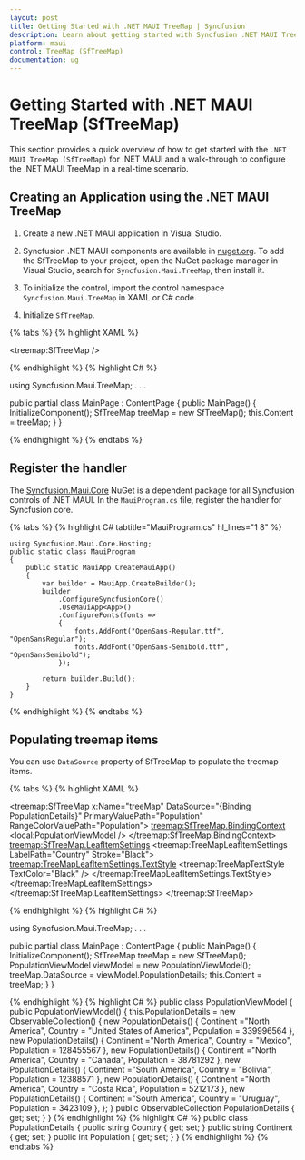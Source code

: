 ```yaml
---
layout: post
title: Getting Started with .NET MAUI TreeMap | Syncfusion
description: Learn about getting started with Syncfusion .NET MAUI TreeMap (SfTreeMap) in mobile and desktop applications from a single shared codebase.
platform: maui
control: TreeMap (SfTreeMap)
documentation: ug
---
```


# Getting Started with .NET MAUI TreeMap (SfTreeMap)

This section provides a quick overview of how to get started with the `.NET MAUI TreeMap (SfTreeMap)` for .NET MAUI and a walk-through to configure the .NET MAUI TreeMap in a real-time scenario.

## Creating an Application using the .NET MAUI TreeMap

1. Create a new .NET MAUI application in Visual Studio.

2. Syncfusion .NET MAUI components are available in [nuget.org](https://www.nuget.org/). To add the SfTreeMap to your project, open the NuGet package manager in Visual Studio, search for `Syncfusion.Maui.TreeMap`, then install it.

3. To initialize the control, import the control namespace `Syncfusion.Maui.TreeMap` in XAML or C# code.

4. Initialize `SfTreeMap`.


{% tabs %}
{% highlight XAML %}

<ContentPage
        xmlns:treemap="clr-namespace:Syncfusion.Maui.TreeMap;assembly=Syncfusion.Maui.TreeMap">
        <treemap:SfTreeMap />
</ContentPage>

{% endhighlight %}
{% highlight C# %}

using Syncfusion.Maui.TreeMap;
. . .

public partial class MainPage : ContentPage
{
    public MainPage()
    {
        InitializeComponent();
        SfTreeMap treeMap = new SfTreeMap();
        this.Content = treeMap;
    }
}

{% endhighlight %}
{% endtabs %}

## Register the handler

The [Syncfusion.Maui.Core](https://help.syncfusion.com/cr/maui/Syncfusion.Maui.Core.html) NuGet is a dependent package for all Syncfusion controls of .NET MAUI. In the `MauiProgram.cs` file, register the handler for Syncfusion core.

{% tabs %}
{% highlight C# tabtitle="MauiProgram.cs" hl_lines="1 8" %}

    
    using Syncfusion.Maui.Core.Hosting;
    public static class MauiProgram
    {
	    public static MauiApp CreateMauiApp()
	    {
	        var builder = MauiApp.CreateBuilder();
		    builder
			    .ConfigureSyncfusionCore()
			    .UseMauiApp<App>()
			    .ConfigureFonts(fonts =>
			    {
				    fonts.AddFont("OpenSans-Regular.ttf", "OpenSansRegular");
				    fonts.AddFont("OpenSans-Semibold.ttf", "OpenSansSemibold");
			    });

		    return builder.Build();
	    }
    }

{% endhighlight %}
{% endtabs %}

## Populating treemap items

You can use `DataSource` property of SfTreeMap to populate the treemap items.

{% tabs %}
{% highlight XAML %}

<ContentPage   
    xmlns:treemap="clr-namespace:Syncfusion.Maui.TreeMap;assembly=Syncfusion.Maui.TreeMap">
    <treemap:SfTreeMap x:Name="treeMap"
                    DataSource="{Binding PopulationDetails}"
                    PrimaryValuePath="Population"
                    RangeColorValuePath="Population">
        <treemap:SfTreeMap.BindingContext>
            <local:PopulationViewModel />
        </treemap:SfTreeMap.BindingContext>
            <treemap:SfTreeMap.LeafItemSettings>
                <treemap:TreeMapLeafItemSettings LabelPath="Country" 
                                                 Stroke="Black">
                    <treemap:TreeMapLeafItemSettings.TextStyle>
                    <treemap:TreeMapTextStyle TextColor="Black" />
                    </treemap:TreeMapLeafItemSettings.TextStyle>
                </treemap:TreeMapLeafItemSettings>
            </treemap:SfTreeMap.LeafItemSettings>
    </treemap:SfTreeMap>
</ContentPage>

{% endhighlight %}
{% highlight C# %}

using Syncfusion.Maui.TreeMap;
. . .

public partial class MainPage : ContentPage
{
    public MainPage()
    {
        InitializeComponent();
        SfTreeMap treeMap = new SfTreeMap();
        PopulationViewModel viewModel = new PopulationViewModel();
        treeMap.DataSource = viewModel.PopulationDetails;
        this.Content = treeMap;
    }
}

{% endhighlight %}
{% highlight C# %}
public class PopulationViewModel
{
    public PopulationViewModel()
    {
        this.PopulationDetails = new ObservableCollection<PopulationDetails>()
            {
                new PopulationDetails() { Continent ="North America", Country = "United States of America", Population = 339996564 },
                new PopulationDetails() { Continent ="North America", Country = "Mexico", Population = 128455567 },
                new PopulationDetails() { Continent ="North America", Country = "Canada", Population = 38781292 },
                new PopulationDetails() { Continent ="South America", Country = "Bolivia", Population = 12388571 },
                new PopulationDetails() { Continent ="North America", Country = "Costa Rica", Population = 5212173 },
                new PopulationDetails() { Continent ="South America", Country = "Uruguay", Population = 3423109 },
            };
    }
    public ObservableCollection<PopulationDetails> PopulationDetails
    {
        get;
        set;
    }
}
{% endhighlight %}
{% highlight C# %}
public class PopulationDetails
{
    public string Country { get; set; }
    public string Continent { get; set; }
    public int Population { get; set; }
}
{% endhighlight %}
{% endtabs %}
